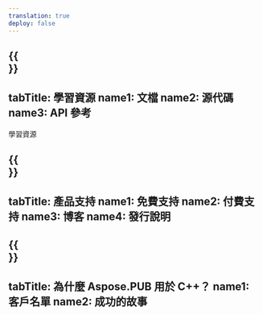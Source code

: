 ```yaml
---
translation: true
deploy: false
---
```


{{<section learningresources>}}
---
tabTitle: 學習資源
name1: 文檔
name2: 源代碼
name3: API 參考
---

學習資源

{{<section support>}}
---
tabTitle: 產品支持
name1: 免費支持
name2: 付費支持
name3: 博客
name4: 發行說明
---

{{<section why>}}
---
tabTitle: 為什麼 Aspose.PUB 用於 C++？
name1: 客戶名單
name2: 成功的故事
---